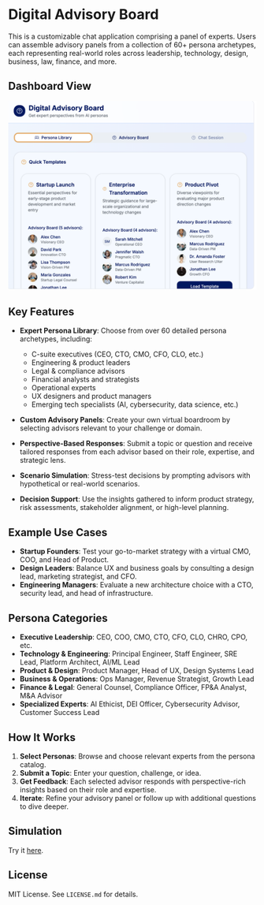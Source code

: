 # Digital Advisory Board

This is a customizable chat application comprising a panel of experts. Users can assemble advisory panels from a collection of 60+ persona archetypes, each representing real-world roles across leadership, technology, design, business, law, finance, and more.

## Dashboard View

![Screenshot](./dashboard.png)

## Key Features

- **Expert Persona Library**: Choose from over 60 detailed persona archetypes, including:
  - C-suite executives (CEO, CTO, CMO, CFO, CLO, etc.)
  - Engineering & product leaders
  - Legal & compliance advisors
  - Financial analysts and strategists
  - Operational experts
  - UX designers and product managers
  - Emerging tech specialists (AI, cybersecurity, data science, etc.)

- **Custom Advisory Panels**: Create your own virtual boardroom by selecting advisors relevant to your challenge or domain.

- **Perspective-Based Responses**: Submit a topic or question and receive tailored responses from each advisor based on their role, expertise, and strategic lens.

- **Scenario Simulation**: Stress-test decisions by prompting advisors with hypothetical or real-world scenarios.

- **Decision Support**: Use the insights gathered to inform product strategy, risk assessments, stakeholder alignment, or high-level planning.

## Example Use Cases

- **Startup Founders**: Test your go-to-market strategy with a virtual CMO, COO, and Head of Product.
- **Design Leaders**: Balance UX and business goals by consulting a design lead, marketing strategist, and CFO.
- **Engineering Managers**: Evaluate a new architecture choice with a CTO, security lead, and head of infrastructure.

## Persona Categories

- **Executive Leadership**: CEO, COO, CMO, CTO, CFO, CLO, CHRO, CPO, etc.
- **Technology & Engineering**: Principal Engineer, Staff Engineer, SRE Lead, Platform Architect, AI/ML Lead
- **Product & Design**: Product Manager, Head of UX, Design Systems Lead
- **Business & Operations**: Ops Manager, Revenue Strategist, Growth Lead
- **Finance & Legal**: General Counsel, Compliance Officer, FP&A Analyst, M&A Advisor
- **Specialized Experts**: AI Ethicist, DEI Officer, Cybersecurity Advisor, Customer Success Lead

## How It Works

1. **Select Personas**: Browse and choose relevant experts from the persona catalog.
2. **Submit a Topic**: Enter your question, challenge, or idea.
3. **Get Feedback**: Each selected advisor responds with perspective-rich insights based on their role and expertise.
4. **Iterate**: Refine your advisory panel or follow up with additional questions to dive deeper.

## Simulation

Try it [here](https://gh.io/digital-advisory-board).

## License

MIT License. See `LICENSE.md` for details.
